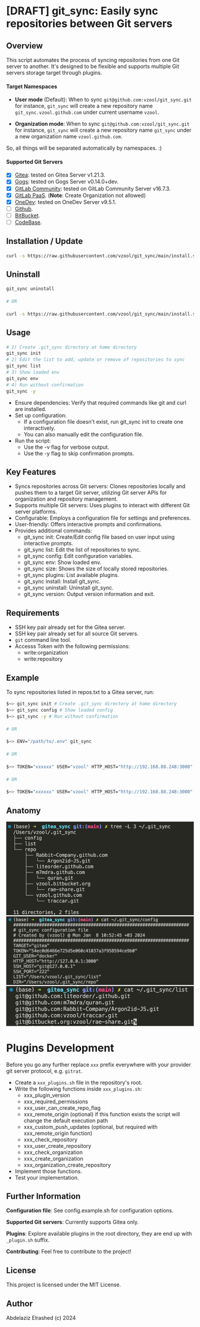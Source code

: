 # [DRAFT] git_sync: Easily sync repositories between Git servers

## Overview

This script automates the process of syncing repositories from one Git server to another. It's designed to be flexible and supports multiple Git servers storage target through plugins.

#### Target Namespaces 

- **User mode** (Default): When to sync `git@github.com:vzool/git_sync.git` for instance, `git_sync` will create a new repository name `git_sync.vzool.github.com` under current username `vzool`.

- **Organization mode**: When to sync `git@github.com:vzool/git_sync.git` for instance, `git_sync` will create a new repository name `git_sync` under a new organization name `vzool.github.com`.


So, all things will be separated automatically by namespaces. :)

#### Supported Git Servers

- [x] [Gitea](https://about.gitea.com/): tested on Gitea Server v1.21.3.
- [x] [Gogs](https://gogs.io/): tested on Gogs Server v0.14.0+dev.
- [x] [GitLab Community](https://about.gitlab.com/community/): tested on GitLab Community Server v16.7.3.
- [x] [GitLab PaaS](https://about.gitlab.com/). (**Note**: Create Organization not allowed)
- [x] [OneDev](https://onedev.io/): tested on OneDev Server v9.5.1.
- [ ] [Github](https://github.com/).
- [ ] [BitBucket](https://bitbucket.org/).
- [ ] [CodeBase](https://www.codebasehq.com/).

## Installation / Update

```bash
curl -s https://raw.githubusercontent.com/vzool/git_sync/main/install.sh | bash -s --
```

## Uninstall

```bash
git_sync uninstall

# OR

curl -s https://raw.githubusercontent.com/vzool/git_sync/main/install.sh | bash -s -- remove
```

## Usage

```bash
# 1) Create .git_sync directory at home directory
git_sync init 
# 2) Edit the list to add, update or remove of repositories to sync
git_sync list
# 3) Show loaded env
git_sync env
# 4) Run without confirmation
git_sync -y
```

- Ensure dependencies: Verify that required commands like git and curl are installed.
- Set up configuration:
    - If a configuration file doesn't exist, run git_sync init to create one interactively.
    - You can also manually edit the configuration file.
- Run the script:
    - Use the -v flag for verbose output.
    - Use the -y flag to skip confirmation prompts.

## Key Features

- Syncs repositories across Git servers: Clones repositories locally and pushes them to a target Git server, utilizing Git server APIs for organization and repository management.
- Supports multiple Git servers: Uses plugins to interact with different Git server platforms.
- Configurable: Employs a configuration file for settings and preferences.
- User-friendly: Offers interactive prompts and confirmations.
- Provides additional commands:
    - git_sync init: Create/Edit config file based on user input using interactive prompts.
    - git_sync list: Edit the list of repositories to sync.
    - git_sync config: Edit configuration variables.
    - git_sync env: Show loaded env.
    - git_sync size: Shows the size of locally stored repositories.
    - git_sync plugins: List available plugins.
    - git_sync install: Install git_sync.
    - git_sync uninstall: Uninstall git_sync.
    - git_sync version: Output version information and exit.

## Requirements

- SSH key pair already set for the Gitea server.
- SSH key pair already set for all source Git servers.
- `git` command line tool.
- Accesss Token with the following permissions:
    - write:organization
    - write:repository

## Example

To sync repositories listed in repos.txt to a Gitea server, run:

```bash
$~> git_sync init # Create .git_sync directory at home directory
$~> git_sync config # Show loaded config
$~> git_sync -y # Run without confirmation

# OR

$~> ENV="/path/to/.env" git_sync

# OR

$~> TOKEN="xxxxxx" USER="vzool" HTTP_HOST="http://192.168.88.248:3000" SSH_HOST="git@192.168.88.248" LIST="/path/to/git_sync_repo.txt" git_sync

# OR

$~> TOKEN="xxxxxx" USER="vzool" HTTP_HOST="http://192.168.88.248:3000" SSH_HOST="git@192.168.88.248" SSH_PORT="22" LIST="git_sync_repo.txt" DIR="repo/" git_sync
```

## Anatomy

![00-local-file-storage](images/00-local-file-storage.png)
![01-configuration-file](images/01-configuration-file.png)
![02-repositories-list.png](images/02-repositories-list.png)

# Plugins Development

Before you go any further replace `xxx` prefix everywhere with your provider git server protocol, e.g. `gitrat`.
- Create a `xxx_plugins.sh` file in the repository's root.
- Write the following functions inside `xxx_plugins.sh`:
    - xxx_plugin_version
    - xxx_required_permissions
    - xxx_user_can_create_repo_flag
    - xxx_remote_origin (optional) if this function exists the script will change the default execution path
    - xxx_custom_push_updates (optional, but required with xxx_remote_origin function)
    - xxx_check_repository
    - xxx_user_create_repository
    - xxx_check_organization
    - xxx_create_organization
    - xxx_organization_create_repository
- Implement those functions.
- Test your implementation.

## Further Information

**Configuration file**: See config.example.sh for configuration options.

**Supported Git servers**: Currently supports Gitea only.

**Plugins**: Explore available plugins in the root directory, they are end up with `_plugin.sh` suffix.

**Contributing**: Feel free to contribute to the project!

## License

This project is licensed under the MIT License.

## Author

Abdelaziz Elrashed (c) 2024
